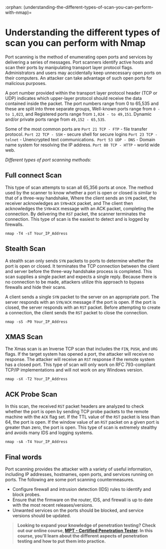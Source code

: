:orphan:
(understanding-the-different-types-of-scan-you-can-perform-with-nmap)=
# Understanding the different types of scan you can perform with Nmap
 

Port scanning is the method of enumerating open ports and services by delivering a series of messages. Port scanners identify active hosts and scan their ports by manipulating transport layer protocol flags. Administrators and users may accidentally keep unnecessary open ports on their computers. An attacker can take advantage of such open ports for malicious purposes.

A port number provided within the transport layer protocol header (TCP or UDP) indicates which upper-layer protocol should receive the data contained inside the packet. The port numbers range from 0 to 65,535 and these are split into three separate groups, Well-known ports range from `0 - to 1,023`, and Registered ports range from `1,024 - to 49,151`. Dynamic and/or private ports range from `49,152 - 65,535`.

Some of the most common ports are ``Port 21 TCP - FTP`` - file transfer protocol. `Port 22 TCP - SSH` - secure shell for secure logins `Port 23 TCP - telnet` - Unencrypted text communications.` Port 53 UDP - DNS` - Domain name system for resolving the IP address. `Port 80 TCP - HTTP` - world wide web.

*Different types of port scanning methods:*

## Full connect Scan

This type of scan attempts to scan all 65,356 ports at once. The method used by the scanner to know whether a port is open or closed is similar to that of a three-way handshake, Where the client sends an `SYN` packet, the receiver acknowledges an `SYN+ACK` packet, and The client then acknowledges the `SYN+ACK` message with an ACK packet, completing the connection. By delivering the `RST` packet, the scanner terminates the connection. This type of scan is the easiest to detect and is logged by firewalls.

`nmap -T4 -sT Your_IP_Address`

## Stealth Scan

A stealth scan only sends `SYN` packets to ports to determine whether the port is open or closed. It terminates the TCP connection between the client and server before the three-way handshake process is completed. This scan supplies a single packet and expects a single reply. Because there is no connection to be made, attackers utilize this approach to bypass firewalls and hide their scans.

A client sends a single `SYN` packet to the server on an appropriate port. The server responds with an `SYN/ACK` message if the port is open. If the port is closed, the server responds with an `RST` packet. Before attempting to create a connection, the client sends the `RST` packet to close the connection.

`nmap -sS -P0 Your_IP_Address`

## XMAS Scan

The Xmas scan is an Inverse TCP scan that includes the `FIN`, `PUSH`, and `URG` flags. If the target system has opened a port, the attacker will receive no response. The attacker will receive an `RST` response if the remote system has a closed port. This type of scan will only work on RFC 793-compliant TCP/IP implementations and will not work on any Windows version.

`nmap -sX -T2 Your_IP_Address`

## ACK Probe Scan

In this scan, the received `RST` packet headers are analyzed to check whether the port is open by sending TCP probe packets to the remote machine with the `ACK` flag set. If the TTL value of the `RST` packet is less than 64, the port is open. If the window value of an `RST` packet on a given port is greater than zero, the port is open. This type of scan is extremely stealthy and avoids many IDS and logging systems.

`nmap -sA -T4 Your_IP_Address`


## Final words

Port scanning provides the attacker with a variety of useful information, including IP addresses, hostnames, open ports, and services running on ports. The following are some port scanning countermeasures.

- Configure firewall and intrusion detection (IDS) rules to identify and block probes.
- Ensure that the firmware on the router, IDS, and firewall is up to date with the most recent releases/versions.
- Unwanted services on the ports should be blocked, and service versions should be updated.

> **Looking to expand your knowledge of penetration testing? Check out our online course, [MPT - Certified Penetration Tester](https://www.mosse-institute.com/certifications/mpt-certified-penetration-tester.html). In this course, you'll learn about the different aspects of penetration testing and how to put them into practice.**